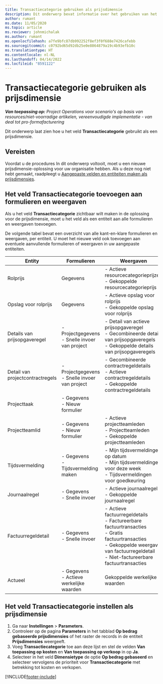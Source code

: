 ```yaml
---
title: Transactiecategorie gebruiken als prijsdimensie
description: Dit onderwerp bevat informatie over het gebruiken van het veld Transactiecategorie als een prijsdimensie.
author: rumant
ms.date: 11/05/2020
ms.topic: article
ms.reviewer: johnmichalak
ms.author: rumant
ms.openlocfilehash: a7fe9bfc87db992252f8ef3f0f688e7426cafebb
ms.sourcegitcommit: c0792bd65d92db25e0e8864879a19c4b93efb10c
ms.translationtype: HT
ms.contentlocale: nl-NL
ms.lasthandoff: 04/14/2022
ms.locfileid: "8591122"
---
```

# <a name="use-transaction-category-as-a-pricing-dimension"></a>Transactiecategorie gebruiken als prijsdimensie


_**Van toepassing op:** Project Operations voor scenario's op basis van resources/niet-voorradige artikelen, vereenvoudigde implementatie - van deal tot pro-formafacturering_


Dit onderwerp laat zien hoe u het veld **Transactiecategorie** gebruikt als een prijsdimensie. 

## <a name="prerequisites"></a>Vereisten
Voordat u de procedures In dit onderwerp voltooit, moet u een nieuwe prijsdimensie-oplossing voor uw organisatie hebben. Als u deze nog niet hebt gemaakt, raadpleegt u [Aangepaste velden en entiteiten maken als prijsdimensies](create-custom-fields-entities-pricing-dimensions.md).

## <a name="add-the-transaction-category-field-to-forms-and-views"></a>Het veld Transactiecategorie toevoegen aan formulieren en weergaven
Als u het veld **Transactiecategorie** zichtbaar wilt maken in de oplossing voor de prijsdimensie, moet u het veld als een entiteit aan alle formulieren en weergaven toevoegen.

De volgende tabel bevat een overzicht van alle kant-en-klare formulieren en weergaven, per entiteit. U moet het nieuwe veld ook toevoegen aan eventuele aanvullende formulieren of weergaven in uw aangepaste entiteiten.

|  Entity        | Formulieren     |Weergaven        |
| ------------------------------|---------------------------------|----------------------------------|
|  Rolprijs| Gegevens |- Actieve resourcecategorieprijzen<br> - Gekoppelde resourcecategorieprijs |
|  Opslag voor rolprijs| Gegevens|- Actieve opslag voor rolprijs<br>- Gekoppelde opslag voor rolprijs |
|  Details van prijsopgaveregel|- Projectgegevens<br>- Snelle invoer van project| - Detail van actieve prijsopgaveregel<br>- Gecombineerde details van prijsopgaveregels<br>- Gekoppelde details van prijsopgaveregels |
|  Detail van projectcontractregels|- Projectgegevens<br>- Snelle invoer van project|- Gecombineerde contractregeldetails<br>- Actieve contractregeldetails<br>- Gekoppelde contractregeldetails |
|  Projecttaak|- Gegevens<br>- Nieuw formulier| &nbsp; |
|  Projectteamlid|- Gegevens<br>- Nieuw formulier|- Actieve projectteamleden<br>- Projectteamleden<br>- Gekoppelde projectteamleden |
|  Tijdsvermelding|- Gegevens<br>- Tijdsvermelding maken|- Mijn tijdsvermeldingen op datum<br>- Mijn tijdsvermeldingen voor deze week<br>- Tijdsvermeldingen voor goedkeuring|
|  Journaalregel|- Gegevens<br>- Snelle invoer|- Actieve journaalregels<br>- Gekoppelde journaalregel|
|  Factuurregeldetail|- Gegevens<br>- Snelle invoer|- Actieve factuurregeldetails<br>- Factureerbare factuurtransacties<br>- Gratis factuurtransacties<br>- Gekoppelde weergave van factuurregeldetail <br>- Niet-factureerbare factuurtransacties|
|  Actueel|- Gegevens<br>- Actieve werkelijke waarden| Gekoppelde werkelijke waarden |

## <a name="set-up-the-transaction-category-field-as-a-pricing-dimension"></a>Het veld Transactiecategorie instellen als prijsdimensie

1. Ga naar **Instellingen** > **Parameters**. 
2. Controleer op de pagina **Parameters** in het tabblad **Op bedrag gebaseerde prijsdimensies** of het raster de records in de entiteit **Prijsdimensies** weergeeft.
3. Voeg **Transactiecategorie** toe aan deze lijst en stel de velden **Van toepassing op kosten** en **Van toepassing op verkoop** in op **Ja**.
4. Selecteer in het veld **Dimensietype** de optie **Op bedrag gebaseerd** en selecteer vervolgens de prioriteit voor **Transactiecategorie** met betrekking tot kosten en verkopen.


[!INCLUDE[footer-include](../includes/footer-banner.md)]